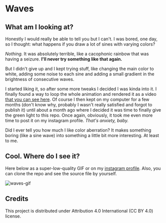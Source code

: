 # Waves

## What am I looking at?

Honestly I would really be able to tell you but I can't. I was bored, one day, so I thought: what happens if you draw a lot of sines with varying colors?

*Nothing.* It was absolutely terrible, like a cacophonic rainbow that was having a seizure. **I'll never try something like that again.**

But I didn't give up and I kept trying stuff, like changing the main color to white, adding some noise to each sine and adding a small gradient in the brightness of consecutive waves.

I started liking it, so after some more tweaks I decided I was kinda into it. I finally found a way to loop the whole animation and rendered it as a video [that you can see here](https://www.instagram.com/lorossi97/). Of course I then kept on my computer for a few months (don't know why, probably I wasn't really satisfied and forgot to publish it) until about a month ago where I decided it was time to finally give the green light to this repo. Once again, obviously, it took me even more time to post it on my instagram profile. *That's anxiety, baby.*

Did I ever tell you how much I like color aberration? It makes something boring (like a sine wave) into something a little bit more interesting. At least to me.

## Cool. Where do I see it?

Here below as a super-low-quality GIF or on my [instagram profile](https://www.instagram.com/lorossi97/). Also, you can clone the repo and see the source file by yourself.

![waves-gif](output/output.gif)

## Credits

This project is distributed under Attribution 4.0 International (CC BY 4.0) license.
